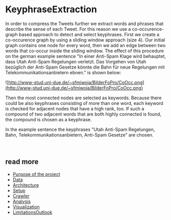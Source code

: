 # KeyphraseExtraction #

In order to compress the Tweets further we extract words and phrases that describe the sense of each Tweet. For this reason we use a co-occurence-graph based approach to detect and select keyphrases. First we create a co-occurence graph by using a sliding window approach (size 4). Our initial graph contains one node for every word, then we add an edge between two words that co-occur inside the sliding window. The effect of this procedure on the german example sentence "In einer Anti-Spam Klage wird behauptet, dass Utah Anti-Spam Regelungen verletzt. Das Vorgehen von Utah bezüglich der Anti-Spam Gesetze könnte die Bahn für neue Regelungen mit Telekommunikationsanbietern ebnen." is shown below:

![http://www-stud.uni-due.de/~sfmiwoja/BilderFoPro/CoOcc.png](http://www-stud.uni-due.de/~sfmiwoja/BilderFoPro/CoOcc.png)

Then the most connected nodes are selected as keywords. Because there could be also keyphrases consisting of more than one word, each keyword is checked for adjacent nodes that have a high rank, too.
If such a compound of two adjacent words that are both highly connected is found, the compound is chosen as a keyphrase. <br>

In the example sentence the keyphrases "Utah Anti-Spam Regelungen, Bahn, Telekommunikationsanbietern, Anti-Spam Gesetze" are chosen.<br>
<br />
<br />
<h2>read more</h2>

<ul><li><a href='Purpose.md'>Purpose of the project</a>
</li><li><a href='Data.md'>Data</a>
</li><li><a href='Architecture.md'>Architecture</a>
</li><li><a href='Setup.md'>Setup</a>
</li><li><a href='Crawler.md'>Crawler</a>
</li><li><a href='Analysis.md'>Analysis</a>
</li><li><a href='Visualization.md'>Visualization</a>
</li><li><a href='LimitationsOutlook.md'>LimitationsOutlook</a>